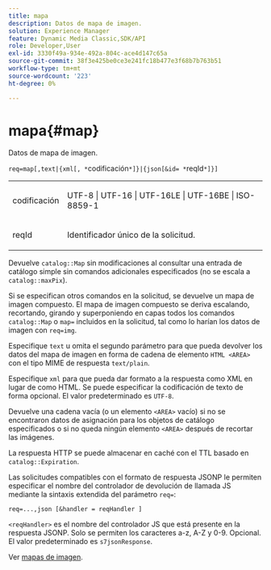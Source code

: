 ```yaml
---
title: mapa
description: Datos de mapa de imagen.
solution: Experience Manager
feature: Dynamic Media Classic,SDK/API
role: Developer,User
exl-id: 3330f49a-934e-492a-804c-ace4d147c65a
source-git-commit: 38f3e425be0ce3e241fc18b477e3f68b7b763b51
workflow-type: tm+mt
source-wordcount: '223'
ht-degree: 0%

---
```


# mapa{#map}

Datos de mapa de imagen.

`req=map[,text|{xml[, *`codificación`*]}|{json[&id= *`reqId`*]}]`

<table id="simpletable_10F2152FDF33411491FBBAFD173CA5ED"> 
 <tr class="strow"> 
  <td class="stentry"> <p><span class="codeph"><span class="varname"> codificación</span></span> </p> </td> 
  <td class="stentry"> <p><span class="codeph"> UTF-8 | UTF-16 | UTF-16LE | UTF-16BE | ISO-8859-1</span> </p></td> 
 </tr> 
 <tr class="strow"> 
  <td class="stentry"> <p><span class="codeph"><span class="varname"> reqId</span></span> </p></td> 
  <td class="stentry"> <p>Identificador único de la solicitud. </p></td> 
 </tr> 
</table>

Devuelve `catalog::Map` sin modificaciones al consultar una entrada de catálogo simple sin comandos adicionales especificados (no se escala a `catalog::maxPix`).

Si se especifican otros comandos en la solicitud, se devuelve un mapa de imagen compuesto. El mapa de imagen compuesto se deriva escalando, recortando, girando y superponiendo en capas todos los comandos `catalog::Map` o `map=` incluidos en la solicitud, tal como lo harían los datos de imagen con `req=img`.

Especifique `text` u omita el segundo parámetro para que pueda devolver los datos del mapa de imagen en forma de cadena de elemento `HTML <AREA>` con el tipo MIME de respuesta `text/plain`.

Especifique `xml` para que pueda dar formato a la respuesta como XML en lugar de como HTML. Se puede especificar la codificación de texto de forma opcional. El valor predeterminado es `UTF-8`.

Devuelve una cadena vacía (o un elemento `<AREA>` vacío) si no se encontraron datos de asignación para los objetos de catálogo especificados o si no queda ningún elemento `<AREA>` después de recortar las imágenes.

La respuesta HTTP se puede almacenar en caché con el TTL basado en `catalog::Expiration`.

Las solicitudes compatibles con el formato de respuesta JSONP le permiten especificar el nombre del controlador de devolución de llamada JS mediante la sintaxis extendida del parámetro `req=`:

`req=...,json [&handler = reqHandler ]`

`<reqHandler>` es el nombre del controlador JS que está presente en la respuesta JSONP. Solo se permiten los caracteres a-z, A-Z y 0-9. Opcional. El valor predeterminado es `s7jsonResponse`.

Ver [mapas de imagen](../../../../../../is-api/http-ref/image-serving-api-ref/c-http-protocol-reference/c-syntax-and-features/r-image-maps.md#reference-ff7d1bac2a064104b0c508a81316fdab).
